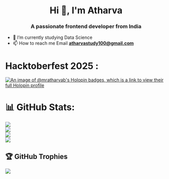 <h1 align="center">Hi 👋, I'm Atharva </h1>
<h3 align="center">A passionate frontend developer from India</h3>

- 🔭 I’m currently studying Data Science
- 📫 How to reach me Email **atharvastudy100@gmail.com**
  
<p align="left">
</p>

# **Hacktoberfest 2025 :**
[![An image of @mratharvab's Holopin badges, which is a link to view their full Holopin profile](https://holopin.me/mratharvab)](https://holopin.io/@mratharvab)

# 📊 GitHub Stats:
![](https://github-readme-stats.vercel.app/api?username=MrAtharvaB&theme=highcontrast&hide_border=false&include_all_commits=false&count_private=false) <br>
![](https://github-readme-stats.vercel.app/api/top-langs/?username=MrAtharvaB&theme=highcontrast&hide_border=false&include_all_commits=false&count_private=false&layout=compact)<br/>
![](https://nirzak-streak-stats.vercel.app/?user=MrAtharvaB&theme=highcontrast&hide_border=false) <br/>
[![](https://visitcount.itsvg.in/api?id=MrAtharvaB&icon=0&color=0)](https://visitcount.itsvg.in)
## 🏆 GitHub Trophies
![](https://github-profile-trophy.vercel.app/?username=MrAtharvaB&theme=radical&no-frame=false&no-bg=false&margin-w=4)

